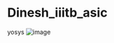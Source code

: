 # Dinesh_iiitb_asic
yosys
  ![image](https://github.com/DINESHIIITB/Dinesh_iiitb_asic/assets/140998565/d55ac2ff-3916-4245-9046-6aff44e891d4)
